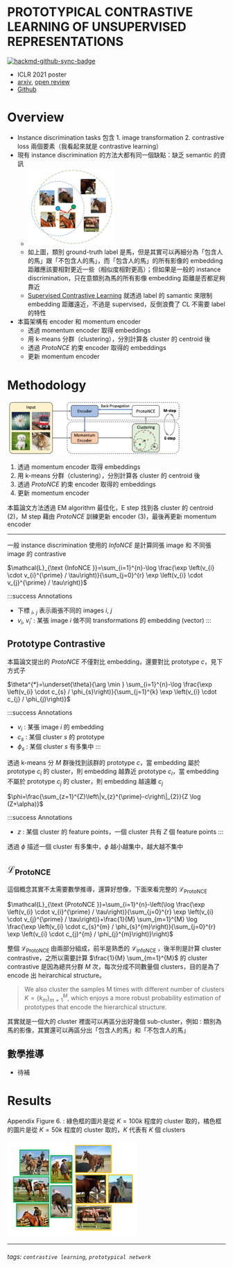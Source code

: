 # PROTOTYPICAL CONTRASTIVE LEARNING OF UNSUPERVISED REPRESENTATIONS

[![hackmd-github-sync-badge](https://hackmd.io/MnJmr14xTeupgxnbpeDaTw/badge)](https://hackmd.io/MnJmr14xTeupgxnbpeDaTw)


- ICLR 2021 poster
- [arxiv](https://arxiv.org/abs/2005.04966), [open review](https://openreview.net/forum?id=KmykpuSrjcq)
- [Github](https://github.com/salesforce/PCL)

# Overview

- Instance discrimination tasks 包含 1. image transformation 2. contrastive loss 兩個要素（我看起來就是 contrastive learning）
- 現有 instance discrimination 的方法大都有同一個缺點：缺乏 semantic 的資訊
    - <img src="fig1%20illustration.png" alt="fig 1. illustration" width="200">
    - 如上圖，類別 ground-truth label 是馬，但是其實可以再細分為「包含人的馬」跟「不包含人的馬」，而「包含人的馬」的所有影像的 embedding 距離應該要相對更近一些（相似度相對更高）；但如果是一般的 instance discrimination，只在意類別為馬的所有影像 embedding 距離是否都足夠靠近
    - [Supervised Contrastive Learning]() 就透過 label 的 samantic 來限制 embedding 距離遠近，不過是 supervised，反倒浪費了 CL 不需要 label 的特性
- 本篇架構有 encoder 和 momentum encoder
    - 透過 momentum encoder 取得 embeddings
    - 用 k-means 分群（clustering），分別計算各 cluster 的 centroid 後
    - 透過 $ProtoNCE$ 約束 encoder 取得的 embeddings
    - 更新 momentum encoder

# Methodology

<img src="fig2%20framework%20overview.png" alt="fig 2. framework overview" width="400">

1. 透過 momentum encoder 取得 embeddings
2. 用 k-means 分群（clustering），分別計算各 cluster 的 centroid 後
3. 透過 $ProtoNCE$ 約束 encoder 取得的 embeddings
4. 更新 momentum encoder



本篇論文方法透過 EM algorithm 最佳化，E step 找到各 cluster 的 centroid (2)，M step 藉由 $ProtoNCE$ 訓練更新 encoder (3)，最後再更新 momentum encoder

---

一般 instance discrimination 使用的 $InfoNCE$ 是計算同張 image 和 不同張 image 的 contrastive

$\mathcal{L}_{\text {InfoNCE }}=\sum_{i=1}^{n}-\log \frac{\exp \left(v_{i} \cdot v_{i}^{\prime} / \tau\right)}{\sum_{j=0}^{r} \exp \left(v_{i} \cdot v_{j}^{\prime} / \tau\right)}$

:::success
Annotations
- 下標 $_i$, $_j$ 表示兩張不同的 images $i$, $j$
- $v_i$, $v_i'$ : 某張 image $i$ 做不同 transformations 的 embedding (vector)
:::

## Prototype Contrastive

本篇論文提出的 $ProtoNCE$ 不僅對比 embedding，還要對比 prototype $c$，見下方式子

$\theta^{*}=\underset{\theta}{\arg \min } \sum_{i=1}^{n}-\log \frac{\exp \left(v_{i} \cdot c_{s} / \phi_{s}\right)}{\sum_{j=1}^{k} \exp \left(v_{i} \cdot c_{j} / \phi_{j}\right)}$

:::success
Annotations
- $v_i$ : 某張 image $i$ 的 embedding
- $c_s$ : 某個 cluster $s$ 的 prototype
- $\phi_{s}$ : 某個 cluster $s$ 有多集中
:::

透過 k-means 分 $M$ 群後找到該群的 prototype $c$，當 embedding 屬於 prototype $c_i$ 的 cluster，則 embedding 越靠近 prototype $c_i$，當 embedding 不屬於 prototype $c_j$ 的 cluster，則 embedding 越遠離 $c_j$


$\phi=\frac{\sum_{z=1}^{Z}\left\|v_{z}^{\prime}-c\right\|_{2}}{Z \log (Z+\alpha)}$

:::success
Annotations
- $z$ : 某個 cluster 的 feature points，一個 cluster 共有 $Z$ 個 feature points
:::

透過 $\phi$ 描述一個 cluster 有多集中，$\phi$ 越小越集中，越大越不集中


## $\mathcal{L}_{\text {ProtoNCE }}$

這個概念其實不太需要數學推導，還算好想像，下面來看完整的 $\mathcal{L}_{\text {ProtoNCE }}$

$\mathcal{L}_{\text {ProtoNCE }}=\sum_{i=1}^{n}-\left(\log \frac{\exp \left(v_{i} \cdot v_{i}^{\prime} / \tau\right)}{\sum_{j=0}^{r} \exp \left(v_{i} \cdot v_{j}^{\prime} / \tau\right)}+\frac{1}{M} \sum_{m=1}^{M} \log \frac{\exp \left(v_{i} \cdot c_{s}^{m} / \phi_{s}^{m}\right)}{\sum_{j=0}^{r} \exp \left(v_{i} \cdot c_{j}^{m} / \phi_{j}^{m}\right)}\right)$

整個 $\mathcal{L}_{\text {ProtoNCE }}$ 由兩部分組成，前半是熟悉的 $\mathcal{L}_{\text {InfoNCE }}$，後半則是計算 cluster contrastive，之所以需要計算 $\frac{1}{M} \sum_{m=1}^{M}$ 的 cluster contrastive 是因為總共分群 $M$ 次，每次分成不同數量個 clusters，目的是為了 encode 出 heirarchical structure。
> We also cluster the samples M times with different number of clusters $K=\left\{k_{m}\right\}_{m=1}^{M}$, which enjoys a more robust probability estimation of prototypes that encode the hierarchical structure. 

其實就是一個大的 cluster 裡面可以再區分出好幾個 sub-cluster，例如 : 類別為馬的影像，其實還可以再區分出「包含人的馬」和「不包含人的馬」



## 數學推導


- 待補



# Results

Appendix Figure 6.
: 綠色框的圖片是從 $K=100k$ 程度的 cluster 取的，橘色框的圖片是從 $K=50k$ 程度的 cluster 取的，$K$ 代表有 $K$ 個 clusters

<img src="fig6.PNG" alt="fig 6. results" width="300">

---



###### tags: `contrastive learning`, `prototypical network`






